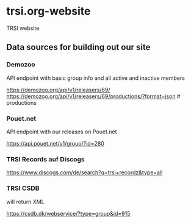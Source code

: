 # trsi.org-website
TRSI website

## Data sources for building out our site

### Demozoo

API endpoint with basic group info and all active and inactive members

https://demozoo.org/api/v1/releasers/69/
https://demozoo.org/api/v1/releasers/69/productions/?format=json # productions

### Pouet.net

API endpoint with our releases on Pouet.net

https://api.pouet.net/v1/group/?id=280

### TRSI Records auf Discogs

https://www.discogs.com/de/search?q=trsi+recordz&type=all

### TRSI CSDB
will return XML

https://csdb.dk/webservice/?type=group&id=915
